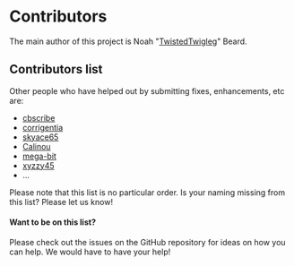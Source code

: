 Contributors
============

The main author of this project is Noah "[TwistedTwigleg](https://github.com/TwistedTwigleg)" Beard.

## Contributors list

Other people who have helped out by submitting fixes, enhancements, etc are:
- [cbscribe](https://github.com/cbscribe)
- [corrigentia](https://github.com/corrigentia)
- [skyace65](https://github.com/skyace65)
- [Calinou](https://github.com/Calinou)
- [mega-bit](https://github.com/mega-bit)
- [xyzzy45](https://github.com/xyzzy45)
- ...

Please note that this list is no particular order. Is your naming missing from this list? Please let us know!

#### Want to be on this list?

Please check out the issues on the GitHub repository for ideas on how you can help. We would have to have your help!
